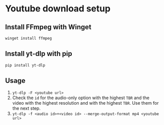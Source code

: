 # Youtube download setup

## Install FFmpeg with Winget

```bash
winget install ffmpeg
```

## Install yt-dlp with pip 

```bash
pip install yt-dlp
```

## Usage

1. `yt-dlp -F <youtube url>`
2. Check the ``id`` for the audio-only option with the highest `TBR` and the video with the highest resolution and with the highest `TBR`. Use them for the next step.
3. `yt-dlp -f <audio id>+<video id> --merge-output-format mp4 <youtube url>`
